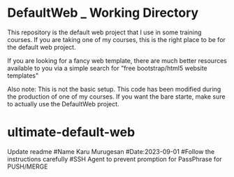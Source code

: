 # DefaultWeb \_ Working Directory

This repository is the default web project that I use in some training courses.
If you are taking one of my courses, this is the right place to be for the default web project.

If you are looking for a fancy web template, there are much better resources available to you via a simple search for "free bootstrap/html5 website templates"

Also note: This is not the basic setup. This code has been modified during the production of one of my courses. If you want the bare starte, make sure to actually use the DefaultWeb project.

# ultimate-default-web

Update readme #Name Karu Murugesan
#Date:2023-09-01
#Follow the instructions carefully
#SSH Agent to prevent promption for PassPhrase for PUSH/MERGE
